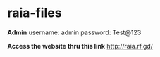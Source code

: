 # raia-files

**Admin**
username: admin
password: Test@123

**Access the website thru this link**
http://raia.rf.gd/

